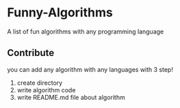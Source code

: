 # Funny-Algorithms
A list of fun algorithms with any programming language
## Contribute
you can add any algorithm with any languages with 3 step!
1. create directory
2. write algorithm code
3. write README.md file about algorithm
